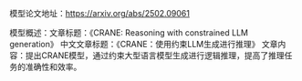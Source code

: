模型论文地址：https://arxiv.org/abs/2502.09061

模型概述：文章标题：《CRANE: Reasoning with constrained LLM generation》
中文文章标题：《CRANE：使用约束LLM生成进行推理》
文章内容：提出CRANE模型，通过约束大型语言模型生成进行逻辑推理，提高了推理任务的准确性和效率。
